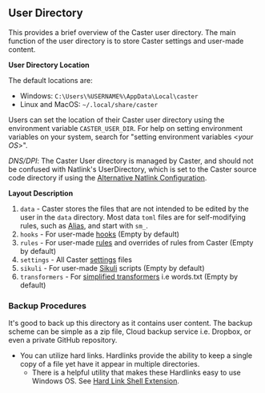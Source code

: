 ## User Directory

This provides a brief overview of the Caster user directory. The main function of the user directory is to store Caster settings and user-made content. 

**User Directory Location**

The default locations are:

 - Windows: `C:\Users\%USERNAME%\AppData\Local\caster`
 - Linux and MacOS: `~/.local/share/caster`

Users can set the location of their Caster user directory using the environment variable `CASTER_USER_DIR`. For help on setting environment variables on your system, search for "setting environment variables <_your OS_>".

*DNS/DPI*: The Caster User directory is managed by Caster, and should not be confused with Natlink's UserDirectory, which is set to the Caster source code directory if using the [Alternative Natlink Configuration](../Installation/Dragon_NaturallySpeaking.md/#-alternative-natlink-configuration).

**Layout  Description**

1. `data` - Caster stores the files that are not intended to be edited by the user in the `data` directory. Most data `toml` files are for self-modifying rules, such as [Alias](../Caster_Commands/Alias.md), and start with `sm_`.
2. `hooks` - For user-made [hooks](../Caster_Settings/hooks.md) (Empty by default)
3. `rules` - For user-made [rules](../Caster_Settings/rules.md) and overrides of rules from Caster (Empty by default)
4. `settings` - All Caster [settings](../Caster_Settings/settings.md) files
5. `sikuli` - For user-made [Sikuli](../Third-party_Integrations/Sikuli.md) scripts (Empty by default)
6. `transformers` - For [simplified transformers](../Customize_Caster/Customizing_Starter_Rules.md/#use-simplified-transformers) i.e words.txt (Empty by default)

### Backup Procedures

It's good to back up this directory as it contains user content. The backup scheme can be simple as a zip file, Cloud backup service i.e. Dropbox, or even a private GitHub repository.

- You can utilize hard links. Hardlinks provide the ability to keep a single copy of a file yet have it appear in multiple directories.
  - There is a helpful utility that makes these Hardlinks easy to use Windows OS. See [Hard Link Shell Extension](https://schinagl.priv.at/nt/hardlinkshellext/linkshellextension.html).

